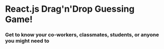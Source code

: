 # React.js Drag'n'Drop Guessing Game!

### Get to know your co-workers, classmates, students, or anyone you might need to
